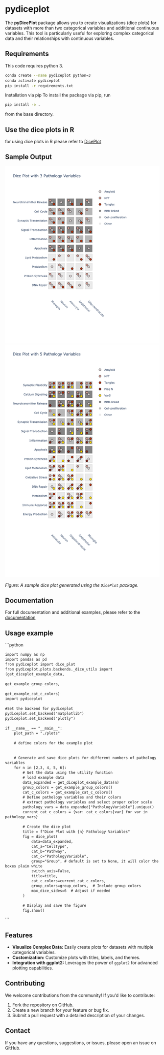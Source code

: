 # pydiceplot

The **pyDicePlot** package allows you to create visualizations (dice plots) for datasets with more than two categorical variables and additional continuous variables. This tool is particularly useful for exploring complex categorical data and their relationships with continuous variables.

## Requirements
This code requires python 3.
```bash
conda create --name pydiceplot python=3
conda activate pydiceplot
pip install -r requirements.txt
```

Installation via pip
To install the package via pip, run
```bash
pip install -e .
```
from the base directory.

## Use the dice plots in R
for using dice plots in R please refer to [DicePlot](https://github.com/maflot/DicePlot/tree/main)

## Sample Output

![Sample Dice with 3 categories Plot](images/dice_plot_3_example_dice_plot.png)
![Sample Dice with 6 categories Plot](images/dice_plot_5_example_dice_plot.png)

*Figure: A sample dice plot generated using the `DicePlot` package.*

## Documentation

For full documentation and additional examples, please refer to the [documentation](https://dice-and-domino-plot.readthedocs.io/en/latest/index.html#)

## Usage example

´´´python 

    import numpy as np
    import pandas as pd
    from pydiceplot import dice_plot
    from pydiceplot.plots.backends._dice_utils import (get_diceplot_example_data,
                                                       get_example_group_colors,
                                                       get_example_cat_c_colors)
    import pydiceplot

    #Set the backend for pydiceplot
    pydiceplot.set_backend("matplotlib")
    pydiceplot.set_backend("plotly")
    
    if __name__ == "__main__":
        plot_path = "./plots"
    
        # define colors for the example plot
    
    
        # Generate and save dice plots for different numbers of pathology variables
        for n in [2,3, 4, 5, 6]:
            # Get the data using the utility function
            # load example data
            data_expanded = get_diceplot_example_data(n)
            group_colors = get_example_group_colors()
            cat_c_colors = get_example_cat_c_colors()
            # Define pathology variables and their colors
            # extract pathology variables and select proper color scale
            pathology_vars = data_expanded["PathologyVariable"].unique()
            current_cat_c_colors = {var: cat_c_colors[var] for var in pathology_vars}
    
            # Create the dice plot
            title = f"Dice Plot with {n} Pathology Variables"
            fig = dice_plot(
                data=data_expanded,
                cat_a="CellType",
                cat_b="Pathway",
                cat_c="PathologyVariable",
                group="Group", # default is set to None, it will color the boxes plain white
                switch_axis=False,
                title=title,
                cat_c_colors=current_cat_c_colors,
                group_colors=group_colors,  # Include group colors
                max_dice_sides=6  # Adjust if needed
            )
    
            # Display and save the figure
            fig.show()

´´´

## Features

- **Visualize Complex Data:** Easily create plots for datasets with multiple categorical variables.
- **Customization:** Customize plots with titles, labels, and themes.
- **Integration with ggplot2:** Leverages the power of `ggplot2` for advanced plotting capabilities.

## Contributing

We welcome contributions from the community! If you'd like to contribute:

1. Fork the repository on GitHub.
2. Create a new branch for your feature or bug fix.
3. Submit a pull request with a detailed description of your changes.

## Contact

If you have any questions, suggestions, or issues, please open an issue on GitHub.
